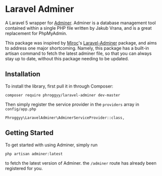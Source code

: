 # Laravel Adminer

A Laravel 5 wrapper for [Adminer](https://github.com/vrana/adminer/).
Adminer is a database management tool contained within a single PHP file written by Jakub Vrana, and is a great replacement for PhpMyAdmin.

This package was inspired by [Miroc](https://github.com/miroc)'s [Laravel-Adminer](https://github.com/miroc/Laravel-Adminer) package, and aims to address one major shortcoming. Namely, this package has a built-in artisan command to fetch the latest adminer file, so that you can always stay up to date, without this package needing to be updated.

## Installation

To install the library, first pull it in through Composer:

```
composer require phroggyy/laravel-adminer dev-master
```

Then simply register the service provider in the `providers` array in `config/app.php`

```
Phroggyy\LaravelAdminer\AdminerServiceProvider::class,
```

## Getting Started

To get started with using Adminer, simply run

```
php artisan adminer:latest
```

to fetch the latest version of Adminer. the `/adminer` route has already been registered for you.
